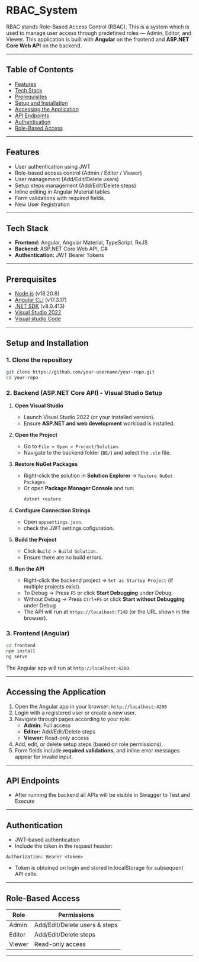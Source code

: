 # RBAC_System

RBAC stands Role-Based Access Control (RBAC). This is a system which is used to manage user access through predefined roles — Admin, Editor, and Viewer.
This application is built with **Angular** on the frontend and **ASP.NET Core Web API** on the backend.

---

## Table of Contents

- [Features](#features)
- [Tech Stack](#tech-stack)
- [Prerequisites](#prerequisites)
- [Setup and Installation](#setup-and-installation)
- [Accessing the Application](#Accessing-the-application)
- [API Endpoints](#api-endpoints)
- [Authentication](#authentication)
- [Role-Based Access](#role-based-access)

---

## Features

- User authentication using JWT
- Role-based access control (Admin / Editor / Viewer)
- User management (Add/Edit/Delete users)
- Setup steps management (Add/Edit/Delete steps)
- Inline editing in Angular Material tables
- Form validations with required fields.
- New User Registration

---

## Tech Stack

- **Frontend:** Angular, Angular Material, TypeScript, RxJS
- **Backend:** ASP.NET Core Web API, C#
- **Authentication:** JWT Bearer Tokens

---

## Prerequisites

- [Node.js](https://nodejs.org/) (v18.20.8)
- [Angular CLI](https://angular.io/cli) (v17.3.17)
- [.NET SDK](https://dotnet.microsoft.com/download) (v8.0.413)
- [Visual Studio 2022](https://visualstudio.microsoft.com/)
- [Visual studio Code](https://code.visualstudio.com/download)

---

## Setup and Installation

### 1. Clone the repository

```bash
git clone https://github.com/your-username/your-repo.git
cd your-repo
```

### 2. Backend (ASP.NET Core API) - Visual Studio Setup

1. **Open Visual Studio**

   - Launch Visual Studio 2022 (or your installed version).
   - Ensure **ASP.NET and web development** workload is installed.

2. **Open the Project**

   - Go to `File > Open > Project/Solution`.
   - Navigate to the backend folder (`BE/`) and select the `.sln` file.

3. **Restore NuGet Packages**

   - Right-click the solution in **Solution Explorer** → `Restore NuGet Packages`.
   - Or open **Package Manager Console** and run:
     ```bash
     dotnet restore
     ```

4. **Configure Connection Strings**

   - Open `appsettings.json`.
   - check the JWT settings cofiguration.

5. **Build the Project**

   - Click `Build > Build Solution`.
   - Ensure there are no build errors.

6. **Run the API**
   - Right-click the backend project → `Set as Startup Project` (if multiple projects exist).
   - To Debug -> Press `F5` or click **Start Debugging** under Debug.
   - Without Debug -> Press `Ctrl+F5` or click **Start without Debugging** under Debug
   - The API will run at `https://localhost:7148` (or the URL shown in the browser).

### 3. Frontend (Angular)

```bash
cd frontend
npm install
ng serve
```

The Angular app will run at `http://localhost:4200`.

---

## Accessing the Application

1. Open the Angular app in your browser: `http://localhost:4200`
2. Login with a registered user or create a new user.
3. Navigate through pages according to your role:
   - **Admin:** Full access
   - **Editor:** Add/Edit/Delete steps
   - **Viewer:** Read-only access
4. Add, edit, or delete setup steps (based on role permissions).
5. Form fields include **required validations**, and inline error messages appear for invalid input.

---

## API Endpoints

- After running the backend all APIs will be visible in Swagger to Test and Execute

---

## Authentication

- JWT-based authentication
- Include the token in the request header:

```
Authorization: Bearer <token>
```

- Token is obtained on login and stored in localStorage for subsequent API calls.

---

## Role-Based Access

| Role   | Permissions                   |
| ------ | ----------------------------- |
| Admin  | Add/Edit/Delete users & steps |
| Editor | Add/Edit/Delete steps         |
| Viewer | Read-only access              |

---
